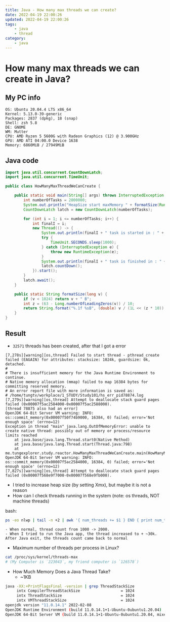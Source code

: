 ```yaml
---
title: Java - How many max threads we can create?
date: 2022-04-19 22:00:26
updated: 2022-04-19 22:00:26
tags:
    - java
    - thread
category: 
    - java
---
```


# How many max threads we can create in Java?

## My PC info

```
OS: Ubuntu 20.04.4 LTS x86_64 
Kernel: 5.13.0-39-generic 
Packages: 2837 (dpkg), 18 (snap) 
Shell: zsh 5.8 
DE: GNOME 
WM: Mutter 
CPU: AMD Ryzen 5 5600G with Radeon Graphics (12) @ 3.900GHz 
GPU: AMD ATI 04:00.0 Device 1638 
Memory: 6860MiB / 27949MiB 
```

## Java code

```java
import java.util.concurrent.CountDownLatch;
import java.util.concurrent.TimeUnit;

public class HowManyMaxThreadWeCanCreate {

    public static void main(String[] args) throws InterruptedException {
        int numberOfTasks = 2000000;
        System.out.println("HeapSize start maxMemory " + formatSize(Runtime.getRuntime().maxMemory()));
        CountDownLatch latch = new CountDownLatch(numberOfTasks);

        for (int i = 1; i <= numberOfTasks; i++) {
            int finalI = i;
            new Thread(() -> {
                System.out.println(finalI + " task is started in : " + Thread.currentThread().getName());
                try {
                    TimeUnit.SECONDS.sleep(1000);
                } catch (InterruptedException e) {
                    throw new RuntimeException(e);
                }
                System.out.println(finalI + " task is finished in : " + Thread.currentThread().getName());
                latch.countDown();
            }).start();
        }
        latch.await();
    }

    public static String formatSize(long v) {
        if (v < 1024) return v + " B";
        int z = (63 - Long.numberOfLeadingZeros(v)) / 10;
        return String.format("%.1f %sB", (double) v / (1L << (z * 10)), " KMGTPE".charAt(z));
    }
}
```

## Result

- `32571` threads has been created, after that I got a error

```log
[7,278s][warning][os,thread] Failed to start thread - pthread_create failed (EAGAIN) for attributes: stacksize: 1024k, guardsize: 0k, detached.
#
# There is insufficient memory for the Java Runtime Environment to continue.
# Native memory allocation (mmap) failed to map 16384 bytes for committing reserved memory.
# An error report file with more information is saved as:
# /home/tungtv/workplace/1_STUDY/Study101/hs_err_pid78874.log
[7,279s][warning][os,thread] Attempt to deallocate stack guard pages failed (0x00007f5ac2584000-0x00007f5ac2588000).
[thread 78875 also had an error]
OpenJDK 64-Bit Server VM warning: INFO: os::commit_memory(0x00007f50f74b9000, 16384, 0) failed; error='Not enough space' (errno=12)
Exception in thread "main" java.lang.OutOfMemoryError: unable to create native thread: possibly out of memory or process/resource limits reached
	at java.base/java.lang.Thread.start0(Native Method)
	at java.base/java.lang.Thread.start(Thread.java:798)
	at me.tungexplorer.study.reactor.HowManyMaxThreadWeCanCreate.main(HowManyMaxThreadWeCanCreate.java:30)
OpenJDK 64-Bit Server VM warning: INFO: os::commit_memory(0x00007f5ac2584000, 16384, 0) failed; error='Not enough space' (errno=12)
[7,827s][warning][os,thread] Attempt to deallocate stack guard pages failed (0x00007f568e9f7000-0x00007f568e9fb000).
```

- I tried to increase heap size (by setting Xmx), but maybe it is not a reason
- How can I check threads running in the system (note: os threads, NOT machine threads)

bash: 
```bash
ps -eo nlwp | tail -n +2 | awk '{ num_threads += $1 } END { print num_threads }'
```
    - When normal, thread count from 1000 -> 2000. 
    - When I tried to run the Java app, the thread increased to + ~30k. After Java exit, the threads count came back to normal

- Maximum number of threads per process in Linux?

```bash
cat /proc/sys/kernel/threads-max
# (My Computer is `223043`, my friend computer is `126578`)
````
 
- How Much Memory Does a Java Thread Take?
    - ~1KB
```bash
java -XX:+PrintFlagsFinal -version | grep ThreadStackSize  
     intx CompilerThreadStackSize                  = 1024                                   {pd product} {default}
     intx ThreadStackSize                          = 1024                                   {pd product} {default}
     intx VMThreadStackSize                        = 1024                                   {pd product} {default}
openjdk version "11.0.14.1" 2022-02-08
OpenJDK Runtime Environment (build 11.0.14.1+1-Ubuntu-0ubuntu1.20.04)
OpenJDK 64-Bit Server VM (build 11.0.14.1+1-Ubuntu-0ubuntu1.20.04, mixed mode, sharing)
```